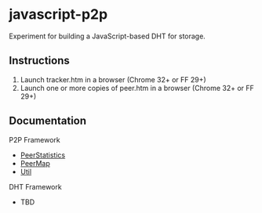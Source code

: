 javascript-p2p
==============

Experiment for building a JavaScript-based DHT for storage.

Instructions
------------
1. Launch tracker.htm in a browser (Chrome 32+ or FF 29+)
1. Launch one or more copies of peer.htm in a browser (Chrome 32+ or FF 29+)

Documentation
-------------

P2P Framework
* [PeerStatistics](http://www.explainjs.com/explain?src=https://raw.githubusercontent.com/AnchorFree/javascript-p2p-dht/master/p2p/PeerStatistics.js)
* [PeerMap](http://www.explainjs.com/explain?src=https://raw.githubusercontent.com/AnchorFree/javascript-p2p-dht/master/p2p/PeerMap.js)
* [Util](http://www.explainjs.com/explain?src=https://raw.githubusercontent.com/AnchorFree/javascript-p2p-dht/master/p2p/Util.js)

DHT Framework
* TBD